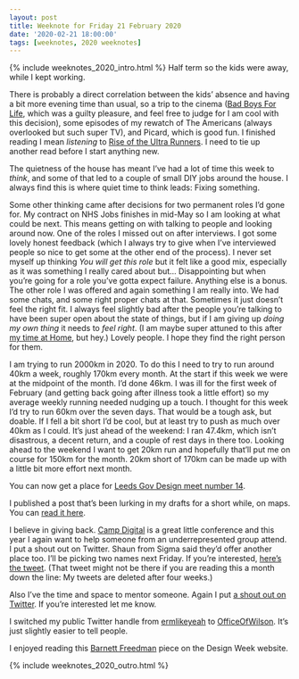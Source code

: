 ```yaml
---
layout: post
title: Weeknote for Friday 21 February 2020
date: '2020-02-21 18:00:00'
tags: [weeknotes, 2020 weeknotes]
---
```

{% include weeknotes_2020_intro.html %}
Half term so the kids were away, while I kept working.

There is probably a direct correlation between the kids’ absence and having a bit more evening time than usual, so a trip to the cinema ([Bad Boys For Life](https://www.imdb.com/title/tt1502397/), which was a guilty pleasure, and feel free to judge for I am cool with this decision), some episodes of my rewatch of The Americans (always overlooked but such super TV), and Picard, which is good fun. I finished reading I mean _listening_ to [Rise of the Ultra Runners](https://www.goodreads.com/book/show/50792074-the-rise-of-the-ultra-runners). I need to tie up another read before I start anything new.

The quietness of the house has meant I’ve had a lot of time this week to _think_, and some of that led to a couple of small DIY jobs around the house. I always find this is where quiet time to think leads: Fixing something.

Some other thinking came after decisions for two permanent roles I’d gone for. My contract on NHS Jobs finishes in mid-May so I am looking at what could be next. This means getting on with talking to people and looking around now. One of the roles I missed out on after interviews. I got some lovely honest feedback (which I always try to give when I’ve interviewed people so nice to get some at the other end of the process). I never set myself up thinking _You will get this role_ but it felt like a good mix, especially as it was something I really cared about but… Disappointing but when you’re going for a role you’ve gotta expect failure. Anything else is a bonus. The other role I was offered and again something I am really into. We had some chats, and some right proper chats at that. Sometimes it just doesn’t feel the right fit. I always feel slightly bad after the people you’re talking to have been super open about the state of things, but if I am giving up _doing my own thing_  it needs to _feel right_. (I am maybe super attuned to this after [my time at Home](https://www.prolificnorth.co.uk/digital/featured/2014/03/simon-wilson-become-consultant-after-unexpected-departure-home), but hey.) Lovely people. I hope they find the right person for them.

I am trying to run 2000km in 2020. To do this I need to try to run around 40km a week, roughly 170km every month. At the start if this week we were at the midpoint of the month. I’d done 46km. I was ill for the first week of February (and getting back going after illness took a little effort) so my average weekly running needed nudging up a touch. I thought for this week I’d try to run 60km over the seven days. That would be a tough ask, but doable. If I fell a bit short I’d be cool, but at least try to push as much over 40km as I could. It’s just ahead of the weekend: I ran 47.4km, which isn’t disastrous, a decent return, and a couple of rest days in there too. Looking ahead to the weekend I want to get 20km run and hopefully that’ll put me on course for 150km for the month. 20km short of 170km can be made up with a little bit more effort next month.

You can now get a place for [Leeds Gov Design meet number 14](http://ermlikeyeah.com/leedsgovdesign).

I published a post that’s been lurking in my drafts for a short while, on maps. You can [read it here](https://www.ermlikeyeah.com/maps).

I believe in giving back. [Camp Digital](https://www.wearesigma.com/campdigital/2020/) is a great little conference and this year I again want to help someone from an underrepresented group attend. I put a shout out on Twitter. Shaun from Sigma said they’d offer another place too. I’ll be picking two names next Friday. If you’re interested, [here’s the tweet](https://twitter.com/OfficeOfWilson/status/1230561336020439041). (That tweet might not be there if you are reading this a month down the line: My tweets are deleted after four weeks.)

Also I’ve the time and space to mentor someone. Again I put [a shout out on Twitter](https://twitter.com/OfficeOfWilson/status/1230477810235531265). If you’re interested let me know.

I switched my public Twitter handle from [ermlikeyeah](https://twitter.com/ermlikeyeah) to [OfficeOfWilson](https://twitter.com/OfficeOfWilson). It’s just slightly easier to tell people.

I enjoyed reading this [Barnett Freedman](https://www.designweek.co.uk/issues/3-9-february-2020/barnett-freedman-restrospective/) piece on the Design Week website.

{% include weeknotes_2020_outro.html %}
